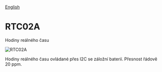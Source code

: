 
[English](./README.md)
<!--- module --->
# RTC02A
<!--- Emodule --->

<!--- subtitle --->Hodiny reálného času<!--- Esubtitle --->

![RTC02A](/doc/img/RTC02A_QRcode.png)

<!--- description --->Hodiny reálného času ovládané přes I2C se záložní baterií. Přesnost řádově 20 ppm. <!--- Edescription --->
            